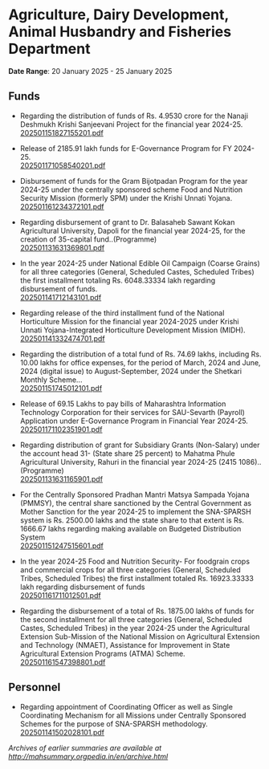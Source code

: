 # Agriculture, Dairy Development, Animal Husbandry and Fisheries Department

**Date Range**: 20 January 2025 - 25 January 2025


## Funds
- Regarding the distribution of funds of Rs. 4.9530 crore for the Nanaji Deshmukh Krishi Sanjeevani Project for the financial year 2024-25.\
  [202501151827155201.pdf](https://gr.maharashtra.gov.in/Site/Upload/Government%20Resolutions/English/202501151827155201.pdf)

- Release of 2185.91 lakh funds for E-Governance Program for FY 2024-25.\
  [202501171058540201.pdf](https://gr.maharashtra.gov.in/Site/Upload/Government%20Resolutions/English/202501171058540201.pdf)

- Disbursement of funds for the Gram Bijotpadan Program for the year 2024-25 under the centrally sponsored scheme Food and Nutrition Security Mission (formerly SPM) under the Krishi Unnati Yojana.\
  [202501161234372101.pdf](https://gr.maharashtra.gov.in/Site/Upload/Government%20Resolutions/English/202501161234372101.pdf)

- Regarding disbursement of grant to Dr. Balasaheb Sawant Kokan Agricultural University, Dapoli for the financial year 2024-25, for the creation of 35-capital fund..(Programme)\
  [202501131631369801.pdf](https://gr.maharashtra.gov.in/Site/Upload/Government%20Resolutions/English/202501131631369801.pdf)

- In the year 2024-25 under National Edible Oil Campaign (Coarse Grains) for all three categories (General, Scheduled Castes, Scheduled Tribes) the first installment totaling Rs. 6048.33334 lakh regarding disbursement of funds.\
  [202501141712143101.pdf](https://gr.maharashtra.gov.in/Site/Upload/Government%20Resolutions/English/202501141712143101.pdf)

- Regarding release of the third installment fund of the National Horticulture Mission for the financial year 2024-2025 under Krishi Unnati Yojana-Integrated Horticulture Development Mission (MIDH).\
  [202501141332474701.pdf](https://gr.maharashtra.gov.in/Site/Upload/Government%20Resolutions/English/202501141332474701.pdf)

- Regarding the distribution of a total fund of Rs. 74.69 lakhs, including Rs. 10.00 lakhs for office expenses, for the period of March, 2024 and June, 2024 (digital issue) to August-September, 2024 under the Shetkari Monthly Scheme...\
  [202501151745012101.pdf](https://gr.maharashtra.gov.in/Site/Upload/Government%20Resolutions/English/202501151745012101.pdf)

- Release of 69.15 Lakhs to pay bills of Maharashtra Information Technology Corporation for their services for SAU-Sevarth (Payroll) Application under E-Governance Program in Financial Year 2024-25.\
  [202501171102351901.pdf](https://gr.maharashtra.gov.in/Site/Upload/Government%20Resolutions/English/202501171102351901.pdf)

- Regarding distribution of grant for Subsidiary Grants (Non-Salary) under the account head 31- (State share 25 percent) to Mahatma Phule Agricultural University, Rahuri in the financial year 2024-25 (2415 1086).. (Programme)\
  [202501131631165901.pdf](https://gr.maharashtra.gov.in/Site/Upload/Government%20Resolutions/English/202501131631165901.pdf)

- For the Centrally Sponsored Pradhan Mantri Matsya Sampada Yojana (PMMSY), the central share sanctioned by the Central Government as Mother Sanction for the year 2024-25 to implement the SNA-SPARSH system is Rs. 2500.00 lakhs and the state share to that extent is Rs. 1666.67 lakhs regarding making available on Budgeted Distribution System\
  [202501151247515601.pdf](https://gr.maharashtra.gov.in/Site/Upload/Government%20Resolutions/English/202501151247515601.pdf)

- In the year 2024-25 Food and Nutrition Security- For foodgrain crops and commercial crops for all three categories (General, Scheduled Tribes, Scheduled Tribes) the first installment totaled Rs. 16923.33333 lakh regarding disbursement of funds\
  [202501161711012501.pdf](https://gr.maharashtra.gov.in/Site/Upload/Government%20Resolutions/English/202501161711012501.pdf)

- Regarding the disbursement of a total of Rs. 1875.00 lakhs of funds for the second installment for all three categories (General, Scheduled Castes, Scheduled Tribes) in the year 2024-25 under the Agricultural Extension Sub-Mission of the National Mission on Agricultural Extension and Technology (NMAET), Assistance for Improvement in State Agricultural Extension Programs (ATMA) Scheme.\
  [202501161547398801.pdf](https://gr.maharashtra.gov.in/Site/Upload/Government%20Resolutions/English/202501161547398801.pdf)

## Personnel
- Regarding appointment of Coordinating Officer as well as Single Coordinating Mechanism for all Missions under Centrally Sponsored Schemes for the purpose of SNA-SPARSH methodology.\
  [202501141502028101.pdf](https://gr.maharashtra.gov.in/Site/Upload/Government%20Resolutions/English/202501141502028101.pdf)


*Archives of earlier summaries are available at http://mahsummary.orgpedia.in/en/archive.html*